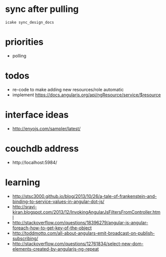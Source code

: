 
# sync after pulling

`icake sync_design_docs`

# priorities

- polling

# todos

- re-code to make adding new resources/role automatic
- implement <https://docs.angularjs.org/api/ngResource/service/$resource>

# interface ideas

- <http://enyojs.com/sampler/latest/>

# couchdb address

- http://localhost:5984/

# learning

- <http://stsc3000.github.io/blog/2013/10/26/a-tale-of-frankenstein-and-binding-to-service-values-in-angular-dot-js/>
- <http://sravi-kiran.blogspot.com/2013/12/InvokingAngularJsFiltersFromController.html>
- <http://stackoverflow.com/questions/18396279/angular-js-angular-foreach-how-to-get-key-of-the-object>
- <http://toddmotto.com/all-about-angulars-emit-broadcast-on-publish-subscribing/>
- <http://stackoverflow.com/questions/12761834/select-new-dom-elements-created-by-angularjs-ng-repeat>
